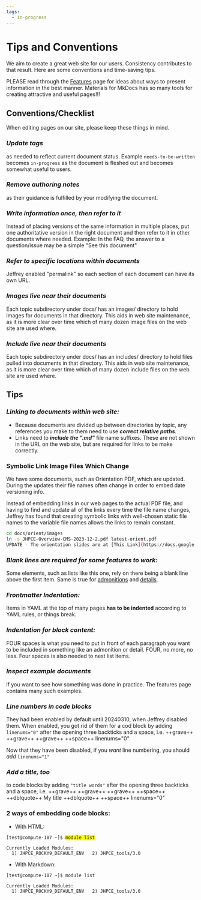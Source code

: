 ```yaml
---
tags:
  - in-progress
---
```


# Tips and Conventions

We aim to create a great web site for our users. Consistency contributes to that result. Here are some conventions and time-saving tips.

PLEASE read through the [Features](../ourtools/features.md) page for ideas about ways to present information in the best manner. Materials for MkDocs has so many tools for creating attractive and useful pages!!!

## **Conventions/Checklist**
When editing pages on our site, please keep these things in mind.

### ***Update tags***
as needed to reflect current document status. Example `needs-to-be-written` becomes `in-progress` as the document is fleshed out and becomes somewhat useful to users.
### ***Remove authoring notes***
as their guidance is fulfilled by your modifying the document.
### ***Write information once, then refer to it***
Instead of placing versions of the same information in multiple places, put one authoritative version in the right document and then refer to it in other documents where needed. Example: In the FAQ, the answer to a question/issue may be a simple "See this document"
### ***Refer to specific locations within documents***
Jeffrey enabled "permalink" so each section of each document can have its own URL.
### ***Images live near their documents***
Each topic subdirectory under docs/ has an images/ directory to hold images for documents in that directory. This aids in web site maintenance, as it is more clear over time which of many dozen image files on the web site are used where.
### ***Include live near their documents***
Each topic subdirectory under docs/ has an includes/ directory to hold files pulled into documents in that directory. This aids in web site maintenance, as it is more clear over time which of many dozen include files on the web site are used where.


## **Tips**

### ***Linking to documents within web site:***

* Because documents are divided up between directories by topic, any references you make to them need to use ***correct relative paths***.
* Links need to ***include the ".md"*** file name suffixes. These are not shown in the URL on the web site, but are required for links to be make correctly.
### Symbolic Link Image Files Which Change
We have some documents, such as Orientation PDF, which are updated. During the updates their file names often change in order to embed date versioning info.

Instead of embedding links in our web pages to the actual PDF file, and having to find and update all of the links every time the file name changes, Jeffrey has found that creating symbolic links with well-chosen static file names to the variable file names allows the links to remain constant.

```bash title="Make a target named latest-orient.pdf"
cd docs/orient/images
ln -s JHPCE-Overview-CMS-2023-12-2.pdf latest-orient.pdf
UPDATE - The orientation slides are at [This Link](https://docs.google.com/presentation/d/1elMSTUdKws7FLVFK7vVV_AErA4brNSPX/pub){:target="_blank"}
```

### ***Blank lines are required for some features to work:***
Some elements, such as lists like this one, rely on there being a blank line above the first item. Same is true for [admonitions](../ourtools/features.md/#admonitions) and [details](../ourtools/features.md/#details).
### ***Frontmatter Indentation:***
Items in YAML at the top of many pages **has to be indented** according to YAML rules, or things break.
### ***Indentation for block content:***
FOUR spaces is what you need to put in front of each paragraph you want to be included in something like an admonition or detail. FOUR, no more, no less. Four spaces is also needed to nest list items.
### ***Inspect example documents***
if you want to see how something was done in practice. The features page contains many such examples.
### ***Line numbers in code blocks***
They had been enabled by default until 20240310, when Jeffrey disabled them. When enabled, you got rid of them for a cod block by adding `linenums="0"` after the opening three backticks and a space, i.e. ++grave++ ++grave++ ++grave++ ++space++ linenums="0"

Now that they have been disabled, if you _want_ line numbering, you should _add_ `linenums="1"`

### ***Add a title, too***
to code blocks by adding `"title words"` after the opening three backticks and a space, i.e. ++grave++ ++grave++ ++grave++ ++space++ ++dblquote++ My title ++dblquote++ ++space++ linenums="0"

### 2 ways of embedding code blocks:
- With HTML:
<pre><code>[test@compute-107 ~]$ <span style="background-color:yellow">module list</span>

Currently Loaded Modules:
  1) JHPCE_ROCKY9_DEFAULT_ENV   2) JHPCE_tools/3.0
</code></pre>
- With Markdown:
``` shell-session
[test@compute-107 ~]$ module list 

Currently Loaded Modules:
  1) JHPCE_ROCKY9_DEFAULT_ENV   2) JHPCE_tools/3.0
```

